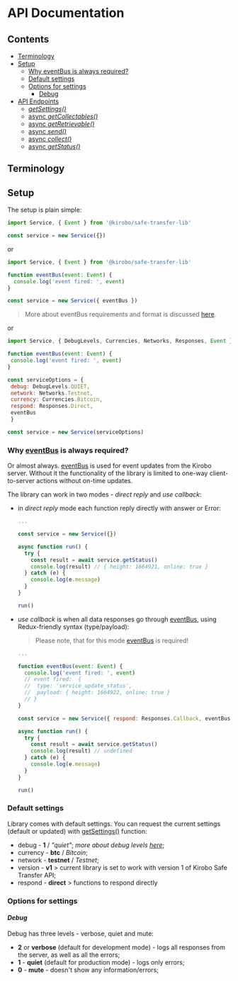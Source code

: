 # API Documentation

## Contents

- [Terminology](#Terminology)
- [Setup](#Setup)
  - [Why eventBus is always required?](#Why-eventBus-is-always-required?)
  - [Default settings](#Default-settings)
  - [Options for settings](#Options-for-settings)
    - [Debug](#Debug)
- [API Endpoints](endpoints.md#API-Endpoints)
  - [_getSettings()_](endpoints.md#___getSettings()___)
  - [async _getCollectables()_](endpoints.md#async-___getCollectables()___)
  - [async _getRetrievable()_](endpoints.md#async-___getRetrievable()___)
  - [async _send()_](endpoints.md#async-___send()___)
  - [async _collect()_](endpoints.md#async-___collect()___)
  - [async _getStatus()_](endpoints.md#async-___getStatus()___)

## Terminology





## Setup

The setup is plain simple:

```javascript
import Service, { Event } from '@kirobo/safe-transfer-lib'

const service = new Service({})
 ```

 or

```javascript
import Service, { Event } from '@kirobo/safe-transfer-lib'

function eventBus(event: Event) {
  console.log('event fired: ', event)
}

const service = new Service({ eventBus })
 ```

> More about eventBus requirements and format is discussed [here](event_bus.md).


 or

 ```javascript
import Service, { DebugLevels, Currencies, Networks, Responses, Event } from '@kirobo/safe-transfer-lib'

function eventBus(event: Event) {
  console.log('event fired: ', event)
}

const serviceOptions = {
  debug: DebugLevels.QUIET,
  network: Networks.Testnet,
  currency: Currencies.Bitcoin,
  respond: Responses.Direct,
  eventBus
  }

const service = new Service(serviceOptions)
 ```

### Why [eventBus](event_bus.md) is always required?

Or almost always. [eventBus](event_bus.md) is used for event updates from the Kirobo server. Without it the functionality of the library is limited to one-way client-to-server actions without on-time updates.

The library can work in two modes - _direct reply_ and _use callback_:
- in _direct reply_ mode each function reply directly with answer or Error:

   ```javascript
   ...

   const service = new Service({})

   async function run() {
     try {
       const result = await service.getStatus()
       console.log(result) // { height: 1664921, online: true }
     } catch (e) {
       console.log(e.message)
     }
   }

   run()
   ```

- _use callback_ is when all data responses go through [eventBus](event_bus.md), using Redux-friendly syntax (type/payload):

  > Please note, that for this mode [eventBus](event_bus.md) is required!

   ```javascript
   ...

   function eventBus(event: Event) {
     console.log('event fired: ', event)
     // event fired:  {
     //  type: 'service_update_status',
     //  payload: { height: 1664922, online: true }
     // }
   }

   const service = new Service({ respond: Responses.Callback, eventBus })

   async function run() {
     try {
       const result = await service.getStatus()
       console.log(result) // undefined
     } catch (e) {
       console.log(e.message)
     }
   }

   run()

   ```

### Default settings

Library comes with default settings. You can request the current settings (default or updated) with [getSettings()](#___getSettings()___) function:

 - debug - __1__ / _"quiet"_; _more about debug levels [here](#_Debug_)_;
 - currency - __btc__ / _Bitcoin_;
 - network - __testnet__ / _Testnet_;
 - version - __v1__ > current library is set to work with version 1 of Kirobo Safe Transfer API;
 - respond - __direct__ > functions to respond directly

### Options for settings

#### _Debug_

Debug has three levels - verbose, quiet and mute:

- __2__ or __verbose__ (default for development mode) - logs all responses from the server, as well as all the errors;
- __1__ - __quiet__ (default for production mode) - logs only errors;
- __0__ - __mute__ - doesn't show any information/errors;

